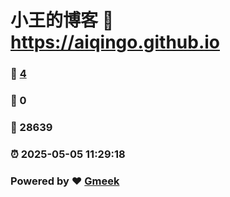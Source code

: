 # 小王的博客 :link: https://aiqingo.github.io 
### :page_facing_up: [4](https://aiqingo.github.io/tag.html) 
### :speech_balloon: 0 
### :hibiscus: 28639 
### :alarm_clock: 2025-05-05 11:29:18 
### Powered by :heart: [Gmeek](https://github.com/Meekdai/Gmeek)
